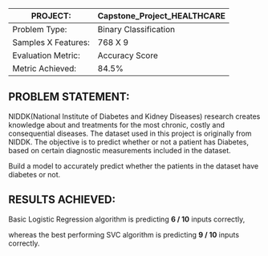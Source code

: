 
PROJECT: | Capstone_Project_HEALTHCARE
-------------------------  | ------------------------------------------
Problem Type: | Binary Classification
Samples X Features: | 768 X 9
Evaluation Metric: | Accuracy Score
Metric Achieved: | 84.5%

## PROBLEM STATEMENT:

NIDDK(National Institute of Diabetes and Kidney Diseases) research creates knowledge about and treatments for the most chronic, costly and consequential diseases.
The dataset used in this project is originally from NIDDK. The objective is to predict whether or not a patient has Diabetes, based on certain diagnostic measurements included in the dataset.

Build a model to accurately predict whether the patients in the dataset have diabetes or not. 

## RESULTS ACHIEVED:

Basic Logistic Regression algorithm is predicting **6 / 10** inputs correctly,

whereas the best performing SVC algorithm is predicting **9 / 10** inputs correctly.


